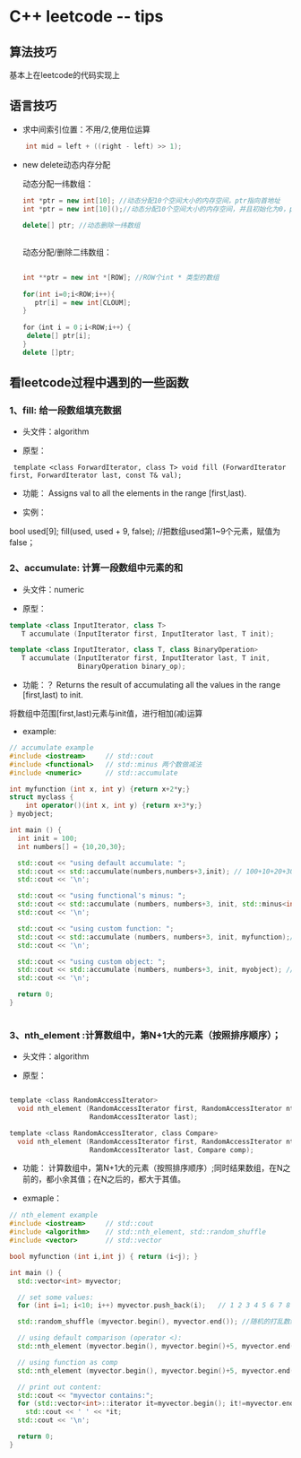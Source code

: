 # C++ leetcode -- tips 

## 算法技巧
基本上在leetcode的代码实现上


## 语言技巧

* 求中间索引位置：不用/2,使用位运算

``` c++
    int mid = left + ((right - left) >> 1);
```

* new delete动态内存分配
    
    动态分配一纬数组：
    
        
    ``` c++
    int *ptr = new int[10]; //动态分配10个空间大小的内存空间，ptr指向首地址
    int *ptr = new int[10]();//动态分配10个空间大小的内存空间，并且初始化为0，ptr指向首地址
        
    delete[] ptr; //动态删除一纬数组
        
    ```
    动态分配/删除二纬数组：
    
    
    ``` c++
        
    int **ptr = new int *[ROW]; //ROW个int * 类型的数组
        
    for(int i=0;i<ROW;i++){
       ptr[i] = new int[CLOUM];
    }
        
    for（int i = 0；i<ROW;i++）{
     delete[] ptr[i];
    }
    delete []ptr;
    
    ```



## 看leetcode过程中遇到的一些函数


### 1、fill: 给一段数组填充数据

* 头文件：algorithm

* 原型：

` template <class ForwardIterator, class T>
  void fill (ForwardIterator first, ForwardIterator last, const T& val);`

* 功能： 
  Assigns val to all the elements in the range [first,last).

* 实例：

bool used[9];
fill(used, used + 9, false);  //把数组used第1~9个元素，赋值为false；

### 2、accumulate: 计算一段数组中元素的和

* 头文件：numeric

* 原型：

```c++
template <class InputIterator, class T>
   T accumulate (InputIterator first, InputIterator last, T init);

template <class InputIterator, class T, class BinaryOperation>
   T accumulate (InputIterator first, InputIterator last, T init,
                 BinaryOperation binary_op);
```

* 功能：？
Returns the result of accumulating all the values in the range [first,last) to init.

将数组中范围[first,last)元素与init值，进行相加(减)运算

* example:

``` c++
// accumulate example
#include <iostream>     // std::cout
#include <functional>   // std::minus 两个数做减法
#include <numeric>      // std::accumulate

int myfunction (int x, int y) {return x+2*y;}
struct myclass {
	int operator()(int x, int y) {return x+3*y;}
} myobject;

int main () {
  int init = 100;
  int numbers[] = {10,20,30};

  std::cout << "using default accumulate: ";
  std::cout << std::accumulate(numbers,numbers+3,init); // 100+10+20+30
  std::cout << '\n';

  std::cout << "using functional's minus: ";
  std::cout << std::accumulate (numbers, numbers+3, init, std::minus<int>());//100-10-20-30  
  std::cout << '\n';

  std::cout << "using custom function: ";
  std::cout << std::accumulate (numbers, numbers+3, init, myfunction);//myfunciton(init,number:0~2): 100 + (2*10+2*20+2*30) -> 220 
  std::cout << '\n';

  std::cout << "using custom object: ";
  std::cout << std::accumulate (numbers, numbers+3, init, myobject); // 100 + 3*(10+20+30) -> 280
  std::cout << '\n';

  return 0;
}



``` 

### 3、nth_element :计算数组中，第N+1大的元素（按照排序顺序）；

* 头文件：algorithm

* 原型：

```c

template <class RandomAccessIterator>
  void nth_element (RandomAccessIterator first, RandomAccessIterator nth,
                    RandomAccessIterator last);

template <class RandomAccessIterator, class Compare>
  void nth_element (RandomAccessIterator first, RandomAccessIterator nth,
                    RandomAccessIterator last, Compare comp); 
```
                    
* 功能：
     计算数组中，第N+1大的元素（按照排序顺序）;同时结果数组，在N之前的，都小余其值；在N之后的，都大于其值。
     
     
* exmaple：

```c++
// nth_element example
#include <iostream>     // std::cout
#include <algorithm>    // std::nth_element, std::random_shuffle
#include <vector>       // std::vector

bool myfunction (int i,int j) { return (i<j); }

int main () {
  std::vector<int> myvector;

  // set some values:
  for (int i=1; i<10; i++) myvector.push_back(i);   // 1 2 3 4 5 6 7 8 9

  std::random_shuffle (myvector.begin(), myvector.end()); //随机的打乱数组元素

  // using default comparison (operator <):
  std::nth_element (myvector.begin(), myvector.begin()+5, myvector.end()); //找第5大的元素

  // using function as comp
  std::nth_element (myvector.begin(), myvector.begin()+5, myvector.end(),myfunction);

  // print out content:
  std::cout << "myvector contains:";
  for (std::vector<int>::iterator it=myvector.begin(); it!=myvector.end(); ++it)
    std::cout << ' ' << *it;
  std::cout << '\n';

  return 0;
}


```

 







